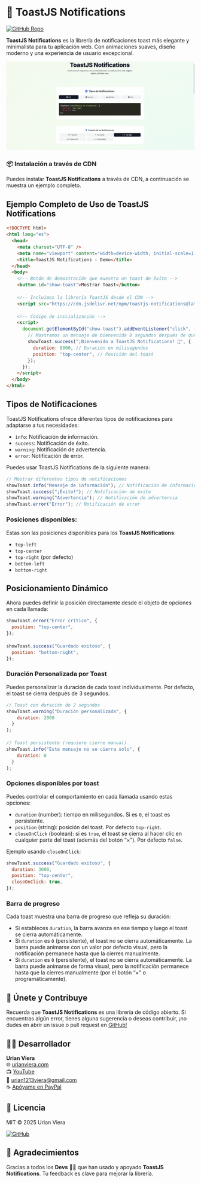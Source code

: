 # 🎉 ToastJS Notifications

[![GitHub Repo](https://img.shields.io/badge/GitHub-repository-blue?style=flat-square&logo=github)](https://github.com/urian121/toastjs-notifications)

**ToastJS Notifications** es la librería de notificaciones toast más elegante y minimalista para tu aplicación web. Con animaciones suaves, diseño moderno y una experiencia de usuario excepcional.

![demo](https://raw.githubusercontent.com/urian121/imagenes-proyectos-github/refs/heads/master/libreria-toastjs-notifications-urian-viera.gif)


### 📦 Instalación a través de CDN
Puedes instalar **ToastJS Notifications** a través de CDN, a continuación se muestra un ejemplo completo.

## Ejemplo Completo de Uso de ToastJS Notifications

```html
<!DOCTYPE html>
<html lang="es">
  <head>
    <meta charset="UTF-8" />
    <meta name="viewport" content="width=device-width, initial-scale=1.0" />
    <title>ToastJS Notifications - Demo</title>
  </head>
  <body>
    <!-- Botón de demostración que muestra un toast de éxito -->
    <button id="show-toast">Mostrar Toast</button>

    <!-- Incluimos la librería ToastJS desde el CDN -->
    <script src="https://cdn.jsdelivr.net/npm/toastjs-notifications@latest/toast-notifications.min.js"></script>

    <!-- Código de inicialización -->
    <script>
      document.getElementById("show-toast").addEventListener("click", () => {
        // Mostramos un mensaje de bienvenida 8 segundos después de que la página cargue
        showToast.success("¡Bienvenido a ToastJS Notifications! 🎉", {
          duration: 8000, // Duración en milisegundos
          position: "top-center", // Posición del toast
        });
      });
    </script>
  </body>
</html>
```

## Tipos de Notificaciones
ToastJS Notifications ofrece diferentes tipos de notificaciones para adaptarse a tus necesidades:

- `info`: Notificación de información.
- `success`: Notificación de éxito.
- `warning`: Notificación de advertencia.
- `error`: Notificación de error.

Puedes usar ToastJS Notifications de la siguiente manera:

```javascript
// Mostrar diferentes tipos de notificaciones
showToast.info("Mensaje de información"); // Notificación de información
showToast.success("¡Éxito!"); // Notificación de éxito
showToast.warning("Advertencia"); // Notificación de advertencia
showToast.error("Error"); // Notificación de error
```

### Posiciones disponibles:

Estas son las posiciones disponibles para los **ToastJS Notifications**:

- `top-left`
- `top-center`
- `top-right` (por defecto)
- `bottom-left`
- `bottom-right`

## Posicionamiento Dinámico

Ahora puedes definir la posición directamente desde el objeto de opciones en cada llamada:

```javascript
showToast.error("Error crítico", {
  position: "top-center",
});

showToast.success("Guardado exitoso", {
  position: "bottom-right",
});
```

### Duración Personalizada por Toast

Puedes personalizar la duración de cada toast individualmente. Por defecto, el toast se cierra después de 3 segundos.

```javascript
// Toast con duración de 2 segundos
showToast.warning("Duración personalizada", { 
    duration: 2000 
  }
);

// Toast persistente (requiere cierre manual)
showToast.info("Este mensaje no se cierra solo", { 
    duration: 0 
  }
);  
```

### Opciones disponibles por toast

Puedes controlar el comportamiento en cada llamada usando estas opciones:

- `duration` (number): tiempo en milisegundos. Si es `0`, el toast es persistente.
- `position` (string): posición del toast. Por defecto `top-right`.
- `closeOnClick` (boolean): si es `true`, el toast se cierra al hacer clic en cualquier parte del toast (además del botón “×”). Por defecto `false`.

Ejemplo usando `closeOnClick`:

```javascript
showToast.success("Guardado exitoso", {
  duration: 3000,
  position: "top-center",
  closeOnClick: true,
});
```

### Barra de progreso

Cada toast muestra una barra de progreso que refleja su duración:

- Si estableces `duration`, la barra avanza en ese tiempo y luego el toast se cierra automáticamente.
- Si `duration` es `0` (persistente), el toast no se cierra automáticamente. La barra puede animarse con un valor por defecto visual, pero la notificación permanece hasta que la cierres manualmente.
 - Si `duration` es `0` (persistente), el toast no se cierra automáticamente. La barra puede animarse de forma visual, pero la notificación permanece hasta que la cierres manualmente (por el botón “×” o programáticamente).


## 🤝 Únete y Contribuye

Recuerda que **ToastJS Notifications** es una librería de código abierto. Si encuentras algún error, tienes alguna sugerencia o deseas contribuir, ¡no dudes en abrir un issue o pull request en <a href="https://github.com/urian121/toastjs-notifications"> GitHub!</a>


## 👨‍💻 Desarrollador

**Urian Viera**  
🌐 [urianviera.com](https://www.urianviera.com)  
📺 [YouTube](https://www.youtube.com/WebDeveloperUrianViera)  
💌 [urian1213viera@gmail.com](mailto:urian1213viera@gmail.com)  
☕ [Apóyame en PayPal](https://www.paypal.com/donate/?hosted_button_id=4SV78MQJJH3VE)

## 🪪 Licencia

MIT © 2025 Urian Viera

[![GitHub](https://img.shields.io/badge/GitHub-urian121/toastjs--notifications-181717?logo=github&style=flat-square)](https://github.com/urian121/toastjs-notifications)

## 🙌 Agradecimientos

Gracias a todos los **Devs** 👨‍💻 que han usado y apoyado **ToastJS Notifications**. Tu feedback es clave para mejorar la librería.
